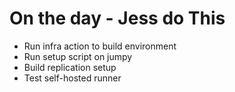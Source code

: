 # On the day - Jess do This

- Run infra action to build environment
- Run setup script on jumpy
- Build replication setup
- Test self-hosted runner
